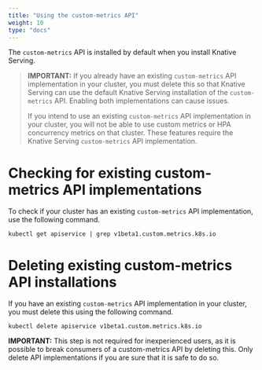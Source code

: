 ```yaml
---
title: "Using the custom-metrics API"
weight: 10
type: "docs"
---
```


The `custom-metrics` API is installed by default when you install Knative Serving.

>**IMPORTANT:** If you already have an existing `custom-metrics` API implementation in your cluster, you must delete this so that Knative Serving can use the default Knative Serving installation of the `custom-metrics` API. Enabling both implementations can cause issues.
>
>If you intend to use an existing `custom-metrics` API implementation in your cluster, you will not be able to use custom metrics or HPA concurrency metrics on that cluster. These features require the Knative Serving `custom-metrics` API implementation.

# Checking for existing custom-metrics API implementations

To check if your cluster has an existing `custom-metrics` API implementation, use the following command.

```
kubectl get apiservice | grep v1beta1.custom.metrics.k8s.io
```

# Deleting existing custom-metrics API installations

If you have an existing `custom-metrics` API implementation in your cluster, you must delete this using the following command.

```
kubectl delete apiservice v1beta1.custom.metrics.k8s.io
```

**IMPORTANT:** This step is not required for inexperienced users, as it is possible to break consumers of a custom-metrics API by deleting this. Only delete API implementations if you are sure that it is safe to do so.
